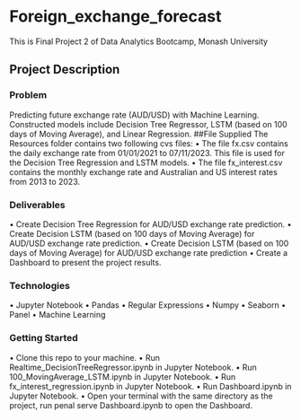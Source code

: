 # Foreign_exchange_forecast
This is Final Project 2 of Data Analytics Bootcamp, Monash University
## Project Description
### Problem
Predicting future exchange rate (AUD/USD) with Machine Learning. Constructed models include Decision Tree Regressor, LSTM (based on 100 days of Moving Average), and Linear Regression.
##File Supplied
The Resources folder contains two following cvs files:
•	The file fx.csv contains the daily exchange rate from 01/01/2021 to 07/11/2023. This file is used for the Decision Tree Regression and LSTM models.
•	The file fx_interest.csv contains the monthly exchange rate and Australian and US interest rates from 2013 to 2023.
### Deliverables
•	Create Decision Tree Regression for AUD/USD exchange rate prediction.
•	Create Decision LSTM (based on 100 days of Moving Average) for AUD/USD exchange rate prediction.
•	Create Decision LSTM (based on 100 days of Moving Average) for AUD/USD exchange rate prediction
•	Create a Dashboard to present the project results.
### Technologies
•	Jupyter Notebook
•	Pandas
•	Regular Expressions
•	Numpy
•	Seaborn
•	Panel
•	Machine Learning
### Getting Started
•	Clone this repo to your machine.
•	Run Realtime_DecisionTreeRegressor.ipynb in Jupyter Notebook.
•	Run 100_MovingAverage_LSTM.ipynb in Jupyter Notebook.
•	Run fx_interest_regression.ipynb in Jupyter Notebook.
•	Run Dashboard.ipynb in Jupyter Notebook.
•	Open your terminal with the same directory as the project, run penal serve Dashboard.ipynb to open the Dashboard.
